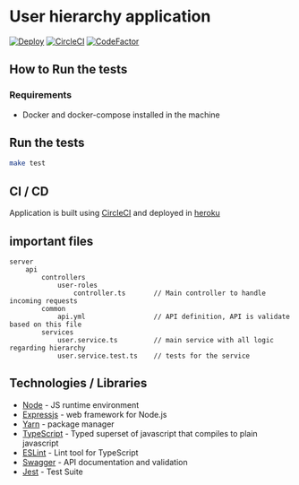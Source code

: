# User hierarchy application

[![Deploy](https://www.herokucdn.com/deploy/button.svg)](https://heroku.com/deploy)
[![CircleCI](https://circleci.com/gh/hjemmel/users-hierarchy.svg?style=svg)](https://circleci.com/gh/hjemmel/users-hierarchy)
[![CodeFactor](https://www.codefactor.io/repository/github/hjemmel/users-hierarchy/badge)](https://www.codefactor.io/repository/github/hjemmel/users-hierarchy)

## How to Run the tests

### Requirements

* Docker and docker-compose installed in the machine

## Run the tests

```sh
make test
```

## CI / CD

Application is built using [CircleCI](https://circleci.com/gh/hjemmel/users-hierarchy) and deployed in [heroku](https://users-hierarchy.herokuapp.com/api-docs/) 

## important files
 
```
server
    api
        controllers      
            user-roles
                controller.ts       // Main controller to handle incoming requests
        common
            api.yml                 // API definition, API is validate based on this file
        services         
            user.service.ts         // main service with all logic regarding hierarchy
            user.service.test.ts    // tests for the service
```

## Technologies / Libraries

-   [Node](https://nodejs.org/en/) - JS runtime environment
-   [Expressjs](https://expressjs.com) -  web framework for Node.js
-   [Yarn](https://yarnpkg.com/en/) - package manager
-   [TypeScript](https://www.typescriptlang.org) - Typed superset of javascript that compiles to plain javascript
-   [ESLint](https://eslint.org/) - Lint tool for TypeScript
-   [Swagger](https://swagger.io) - API documentation and validation
-   [Jest](https://jestjs.io) - Test Suite
